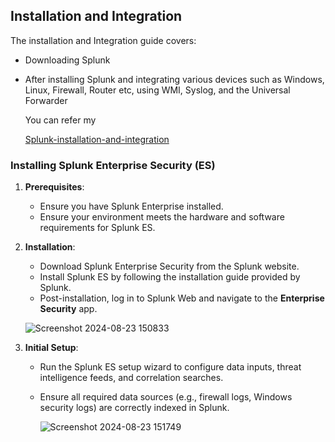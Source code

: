 ## Installation and Integration

The installation and Integration guide covers:

- Downloading Splunk
- After installing Splunk and integrating various devices such as Windows, Linux, Firewall, Router etc, using WMI, Syslog, and the Universal Forwarder

  You can refer my

  <a href="https://github.com/Abdul-Uman/Splunk-installation-and-integration.git">Splunk-installation-and-integration</a>

  
 ### Installing Splunk Enterprise Security (ES)

1. **Prerequisites**:
   - Ensure you have Splunk Enterprise installed.
   - Ensure your environment meets the hardware and software requirements for Splunk ES.

2. **Installation**:
   - Download Splunk Enterprise Security from the Splunk website.
   - Install Splunk ES by following the installation guide provided by Splunk.
   - Post-installation, log in to Splunk Web and navigate to the **Enterprise Security** app.
  
    ![Screenshot 2024-08-23 150833](https://github.com/user-attachments/assets/9f41c99d-f50f-464b-9650-c95c40ee4dd5)


3. **Initial Setup**:
   - Run the Splunk ES setup wizard to configure data inputs, threat intelligence feeds, and correlation searches.
   - Ensure all required data sources (e.g., firewall logs, Windows security logs) are correctly indexed in Splunk.
  
     ![Screenshot 2024-08-23 151749](https://github.com/user-attachments/assets/4ea5d2b5-98f6-408d-b961-cac0df9ccdda)




